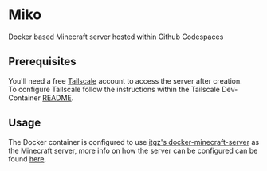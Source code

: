 # Miko

Docker based Minecraft server hosted within Github Codespaces

## Prerequisites

You'll need a free [Tailscale](https://tailscale.com/start) account to access the server after creation.  
To configure Tailscale follow the instructions within the Tailscale Dev-Container [README](https://github.com/tailscale/codespace).

## Usage

The Docker container is configured to use [itgz's docker-minecraft-server](https://github.com/itzg/docker-minecraft-server) as the Minecraft server, more info on how the server can be configured can be found [here](https://github.com/itzg/docker-minecraft-server/blob/master/README.md).